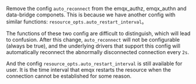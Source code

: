 Remove the config `auto_reconnect` from the emqx_authz, emqx_authn and data-bridge componets.
This is because we have another config with similar functions: `resource_opts.auto_restart_interval`。

The functions of these two config are difficult to distinguish, which will lead to confusion.
After this change, `auto_reconnect` will not be configurable (always be true), and the underlying
drivers that support this config will automatically reconnect the abnormally disconnected
connection every `2s`.

And the config `resource_opts.auto_restart_interval` is still available for user.
It is the time interval that emqx restarts the resource when the connection cannot be
established for some reason.
